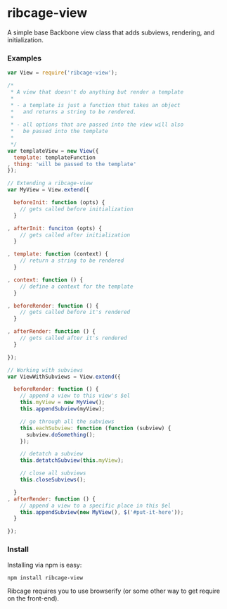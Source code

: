 ribcage-view
===========

A simple base Backbone view class that adds subviews, rendering, and initialization.

### Examples

```js
var View = require('ribcage-view');

/*
 * A view that doesn't do anything but render a template
 *
 * - a template is just a function that takes an object
 *   and returns a string to be rendered.
 *
 * - all options that are passed into the view will also
 *   be passed into the template
 *
 */
var templateView = new View({
  template: templateFunction
, thing: 'will be passed to the template'
});

// Extending a ribcage-view
var MyView = View.extend({

  beforeInit: function (opts) {
    // gets called before initialization
  }

, afterInit: funciton (opts) {
    // gets called after initialization
  }

, template: function (context) {
    // return a string to be rendered
  }

, context: function () {
    // define a context for the template
  }

, beforeRender: function () {
    // gets called before it's rendered
  }

, afterRender: function () {
    // gets called after it's rendered
  }

});

// Working with subviews
var ViewWithSubviews = View.extend({

  beforeRender: function () {
    // append a view to this view's $el
    this.myView = new MyView();
    this.appendSubview(myView);

    // go through all the subviews
    this.eachSubview: function (function (subview) {
      subview.doSomething();
    });

    // detatch a subview
    this.detatchSubview(this.myView);

    // close all subviews
    this.closeSubviews();

  }
, afterRender: function () {
    // append a view to a specific place in this $el
    this.appendSubview(new MyView(), $('#put-it-here'));
  }

});

```

### Install

Installing via npm is easy:

```
npm install ribcage-view
```

Ribcage requires you to use browserify (or some other way to get require on the front-end).
